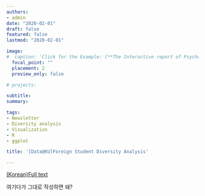 ```yaml
---
authors:
- admin
date: "2020-02-01"
draft: false
featured: false
lastmod: "2020-02-01"

image:
#  caption: 'Click for the Example: [**The Interactive report of Psychological Assessment (Korean)**](https://a072826.github.io/kibum_moon/19_2_KUSCC.html)'
  focal_point: ""
  placement: 2
  preview_only: false

# projects: 

subtitle: 
summary: 

tags:
- Newsletter
- Diversity analysis
- Visualization
- R
- ggplot

title: '[Data@KU]Foreign Student Diversity Analysis'

---
```


[(Korean)Full text](https://data.korea.ac.kr/?p=2569)

여기다가 그대로 작성하면 돼? 
